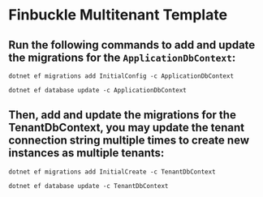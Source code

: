 # Finbuckle Multitenant Template
## Run the following commands to add and update the migrations for the `ApplicationDbContext`:

```
dotnet ef migrations add InitialConfig -c ApplicationDbContext

dotnet ef database update -c ApplicationDbContext
```

## Then, add and update the migrations for the TenantDbContext, you may update the tenant connection string multiple times to create new instances as multiple tenants:

```
dotnet ef migrations add InitialCreate -c TenantDbContext

dotnet ef database update -c TenantDbContext
```


